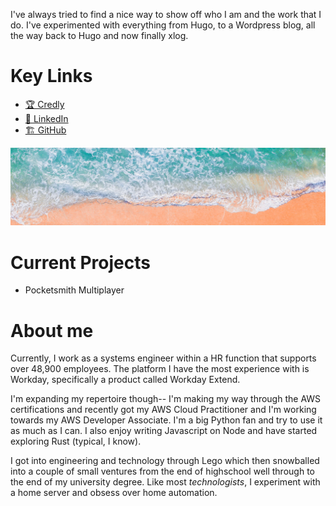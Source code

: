 
I've always tried to find a nice way to show off who I am and the work that I do. I've experimented with everything from Hugo, to a Wordpress blog, all the way back to Hugo and now finally xlog.

# Key Links
- [🏆 Credly](https://www.credly.com/users/calvindass)
- [💼 LinkedIn](https://www.linkedin.com/in/calvindass)
- [🏗️ GitHub](https://github.com/oakypokey")


![Obligatory unsplash banner image of a beach](/public/beach.png)

# Current Projects
- Pocketsmith Multiplayer

# About me
Currently, I work as a systems engineer within a HR function that supports over 48,900 employees. The platform I have the most experience with is Workday, specifically a product called Workday Extend.

I'm expanding my repertoire though-- I'm making my way through the AWS certifications and recently got my AWS Cloud Practitioner and I'm working towards my AWS Developer Associate. I'm a big Python fan and try to use it as much as I can. I also enjoy writing Javascript on Node and have started exploring Rust (typical, I know).

I got into engineering and technology through Lego which then snowballed into a couple of small ventures from the end of highschool well through to the end of my university degree. Like most *technologists*, I experiment with a home server and obsess over home automation.